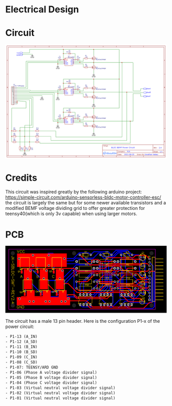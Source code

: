 # Electrical Design

# Circuit

![image](JK-SBLDC-SMT-REV2.4/Schematic_drone-smt-3-high-power_2022-06-06.png)

# Credits

This circuit was inspired greatly by the following arduino project: https://simple-circuit.com/arduino-sensorless-bldc-motor-controller-esc/
the circuit is largely the same but for some newer available transistors and a modified BEMF voltage dividing grid to offer greater protection for teensy40(which is only 3v capable) when using larger motors.

# PCB

![image](JK-SBLDC-SMT-REV2.4/PCB_pcb_2022-06-08.png)

The circuit has a male 13 pin header. Here is the configuration P1-x of the power circuit:

	- P1-13 (A_IN)
	- P1-12 (A_SD)
	- P1-11 (B_IN)
	- P1-10 (B_SD)
	- P1-09 (C_IN)
	- P1-08 (C_SD)
	- P1-07: TEENSY/ARD GND
	- P1-06 (Phase A voltage divider signal)
	- P1-05 (Phase B voltage divider signal)
	- P1-04 (Phase C voltage divider signal)
	- P1-03 (Virtual neutral voltage divider signal)
	- P1-02 (Virtual neutral voltage divider signal)
	- P1-01 (Virtual neutral voltage divider signal)



